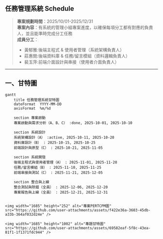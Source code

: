 ## 任務管理系統 Schedule  
> **專案規劃時間**：2025/10/01-2025/12/31  
> **專案內容**：有系統的管理小組專案進度，以確保每項分工都有對應的負責人，並且能準時完成分工任務  
> **成員分工**：  
> - 黃郁雅:後端主程式 & 使用者管理（系統架構負責人）  
> - 莊惠閔:後端資料庫 & 任務/留言模組（資料邏輯負責人）  
> - 裴玉萍:前端介面設計與串接（使用者介面負責人）  

---
## 一、甘特圖

```mermaid
gantt
    title 任務管理系統甘特圖
    dateFormat  YYYY-MM-DD
    axisFormat  %m/%d

    section 專案啟動
    專案啟動與需求分析（A、B、C） :done, 2025-10-01, 2025-10-10

    section 系統設計
    系統架構設計（A） :active, 2025-10-11, 2025-10-20
    資料庫設計（B） : 2025-10-15, 2025-10-25
    前端設計與原型（C） : 2025-10-21, 2025-11-05

    section 系統開發
    後端主程式與使用者管理（A） : 2025-11-01, 2025-11-20
    任務/留言模組（B） : 2025-11-10, 2025-11-25
    前端串接與測試（C） : 2025-11-21, 2025-12-05

    section 整合與上線
    整合測試與除錯（全員） : 2025-12-06, 2025-12-20
    專案報告與上線（全員） : 2025-12-21, 2025-12-31


<img width="1685" height="252" alt="專案PERTCPM圖" src="https://github.com/user-attachments/assets/f422e36a-3603-45db-a33b-364af032d24e" />

<img width="1685" height="1002" alt="專題甘特圖" src="https://github.com/user-attachments/assets/69582eaf-5f8c-43ea-81f1-1f1371fdc944" />



